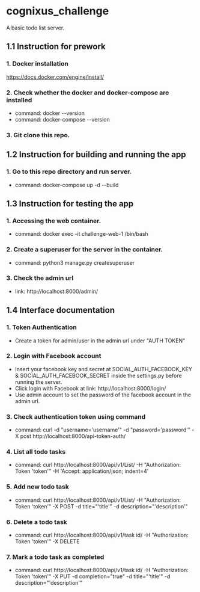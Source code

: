 # cognixus_challenge
A basic todo list server.

## 1.1 Instruction for prework
### 1. Docker installation
https://docs.docker.com/engine/install/
### 2. Check whether the docker and docker-compose are installed
- command: docker --version
- command: docker-compose --version
### 3. Git clone this repo.
## 1.2 Instruction for building and running the app
### 1. Go to this repo directory and run server.
- command: docker-compose up -d --build
## 1.3 Instruction for testing the app
### 1. Accessing the web container.
- command: docker exec -it challenge-web-1 /bin/bash
### 2. Create a superuser for the server in the container.
- command: python3 manage.py createsuperuser
### 3. Check the admin url
- link: http://localhost:8000/admin/
## 1.4 Interface documentation
### 1. Token Authentication
- Create a token for admin/user in the admin url under "AUTH TOKEN"
### 2. Login with Facebook account
- Insert your facebook key and secret at SOCIAL_AUTH_FACEBOOK_KEY & SOCIAL_AUTH_FACEBOOK_SECRET inside the settings.py before running the server.
- Click login with Facebook at link: http://localhost:8000/login/
- Use admin account to set the password of the facebook account in the admin url.
### 3. Check authentication token using command
- command: curl -d "username='username'" -d "password='password'" -X post http://localhost:8000/api-token-auth/
### 4. List all todo tasks
- command: curl http://localhost:8000/api/v1/List/ -H "Authorization: Token 'token'" -H 'Accept: application/json; indent=4'
### 5. Add new todo task
- command: curl http://localhost:8000/api/v1/List/ -H "Authorization: Token 'token'" -X POST -d title="'title'" -d description="'description'"
### 6. Delete a todo task 
- command: curl http://localhost:8000/api/v1/task id/ -H "Authorization: Token 'token'" -X DELETE
### 7. Mark a todo task as completed
- command: curl http://localhost:8000/api/v1/task id/ -H "Authorization: Token 'token'" -X PUT -d completion="true" -d title="'title'" -d description="'description'"
